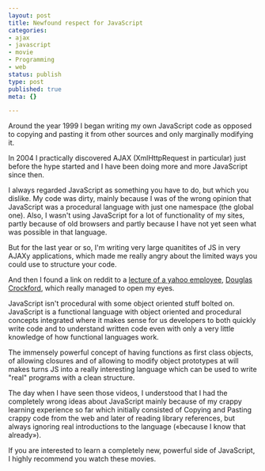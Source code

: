 ```yaml
---
layout: post
title: Newfound respect for JavaScript
categories:
- ajax
- javascript
- movie
- Programming
- web
status: publish
type: post
published: true
meta: {}

---
```

<p>Around the year 1999 I began writing my own JavaScript code as opposed to copying and pasting it from other sources and only marginally modifying it.</p>
<p>In 2004 I practically discovered AJAX (XmlHttpRequest in particular) just before the hype started and I have been doing more and more JavaScript since then.</p>
<p>I always regarded JavaScript as something you have to do, but which you dislike. My code was dirty, mainly because I was of the wrong opinion that JavaScript was a procedural language with just one namespace (the global one). Also, I wasn't using JavaScript for a lot of functionality of my sites, partly because of old browsers and partly because I have not yet seen what was possible in that language.</p>
<p>But for the last year or so, I'm writing very large quanitites of JS in very AJAXy applications, which made me really angry about the limited ways you could use to structure your code.</p>
<p>And then I found a link on reddit to a <a href="http://developer.yahoo.com/yui/theater/">lecture of a yahoo employee</a>, <a href="http://www.crockford.com/">Douglas Crockford</a>, which really managed to open my eyes.</p>
<p>JavaScript isn't procedural with some object oriented stuff bolted on. JavaScript is a functional language with object oriented and procedural concepts integrated where it makes sense for us developers to both quickly write code and to understand written code even with only a very little knowledge of how functional languages work.</p>
<p>The immensely powerful concept of having functions as first class objects, of allowing closures and of allowing to modify object prototypes at will makes turns JS into a really interesting language which can be used to write "real" programs with a clean structure.</p>
<p>The day when I have seen those videos, I understood that I had the completely wrong ideas about JavaScript mainly because of my crappy learning experience so far which initially consisted of Copying and Pasting crappy code from the web and later of reading library references, but always ignoring real introductions to the language («because I know that already»).</p>
<p>If you are interested to learn a completely new, powerful side of JavaScript, I highly recommend you watch these movies.</p>
